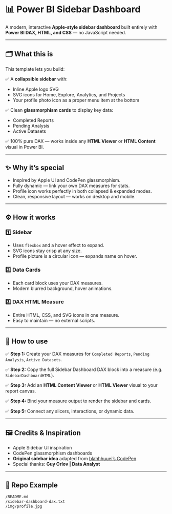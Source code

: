 # 📊 Power BI Sidebar Dashboard

A modern, interactive **Apple-style sidebar dashboard** built entirely with **Power BI DAX, HTML, and CSS** — no JavaScript needed.

---

## 🗂️ What this is

This template lets you build:

✅ A **collapsible sidebar** with:
- Inline Apple logo SVG
- SVG icons for Home, Explore, Analytics, and Projects
- Your profile photo icon as a proper menu item at the bottom

✅ Clean **glassmorphism cards** to display key data:
- Completed Reports
- Pending Analysis
- Active Datasets

✅ 100% pure DAX — works inside any **HTML Viewer** or **HTML Content** visual in Power BI.

---

## ✨ Why it’s special

- Inspired by Apple UI and CodePen glassmorphism.
- Fully dynamic — link your own DAX measures for stats.
- Profile icon works perfectly in both collapsed & expanded modes.
- Clean, responsive layout — works on desktop and mobile.

---

## ⚙️ How it works

### 1️⃣ Sidebar

- Uses `flexbox` and a hover effect to expand.
- SVG icons stay crisp at any size.
- Profile picture is a circular icon — expands name on hover.

### 2️⃣ Data Cards

- Each card block uses your DAX measures.
- Modern blurred background, hover animations.

### 3️⃣ DAX HTML Measure

- Entire HTML, CSS, and SVG icons in one measure.
- Easy to maintain — no external scripts.

---

## 🚀 How to use

✅ **Step 1:** Create your DAX measures for `Completed Reports`, `Pending Analysis`, `Active Datasets`.

✅ **Step 2:** Copy the full Sidebar Dashboard DAX block into a measure (e.g. `SidebarDashboardHTML`).

✅ **Step 3:** Add an **HTML Content Viewer** or **HTML Viewer** visual to your report canvas.

✅ **Step 4:** Bind your measure output to render the sidebar and cards.

✅ **Step 5:** Connect any slicers, interactions, or dynamic data.

---

## 🖼️ Credits & Inspiration

- Apple Sidebar UI inspiration
- CodePen glassmorphism dashboards
- **Original sidebar idea** adapted from [blahhhuuei’s CodePen](https://codepen.io/blahhhuuei/pen/KwpQVGW)
- Special thanks: **Guy Orlov | Data Analyst**

---

## 📂 Repo Example

```bash
/README.md
/sidebar-dashboard-dax.txt
/img/profile.jpg
